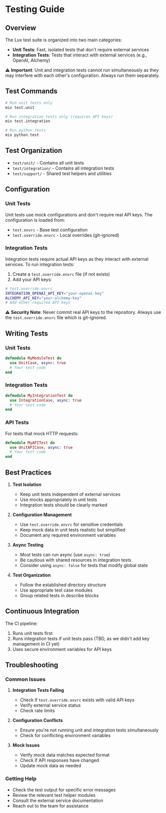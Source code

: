 # Testing Guide

## Overview
The Lux test suite is organized into two main categories:
- **Unit Tests**: Fast, isolated tests that don't require external services
- **Integration Tests**: Tests that interact with external services (e.g., OpenAI, Alchemy)

⚠️ **Important**: Unit and integration tests cannot run simultaneously as they may interfere with each other's configuration. Always run them separately.

## Test Commands

```bash
# Run unit tests only
mix test.unit

# Run integration tests only (requires API keys)
mix test.integration

# Run python tests
mix python.test
```

## Test Organization

- `test/unit/` - Contains all unit tests
- `test/integration/` - Contains all integration tests
- `test/support/` - Shared test helpers and utilities

## Configuration

### Unit Tests
Unit tests use mock configurations and don't require real API keys. The configuration is loaded from:
- `test.envrc` - Base test configuration
- `test.override.envrc` - Local overrides (git-ignored)

### Integration Tests
Integration tests require actual API keys as they interact with external services. To run integration tests:

1. Create a `test.override.envrc` file (if not exists)
2. Add your API keys:
```bash
# test.override.envrc
INTEGRATION_OPENAI_API_KEY="your-openai-key"
ALCHEMY_API_KEY="your-alchemy-key"
# Add other required API keys
```

⚠️ **Security Note**: Never commit real API keys to the repository. Always use the `test.override.envrc` file which is git-ignored.

## Writing Tests

### Unit Tests
```elixir
defmodule MyModuleTest do
  use UnitCase, async: true
  # Your test code
end
```

### Integration Tests
```elixir
defmodule MyIntegrationTest do
  use IntegrationCase, async: true
  # Your test code
end
```

### API Tests
For tests that mock HTTP requests:
```elixir
defmodule MyAPITest do
  use UnitAPICase, async: true
  # Your test code
end
```

## Best Practices

1. **Test Isolation**
   - Keep unit tests independent of external services
   - Use mocks appropriately in unit tests
   - Integration tests should be clearly marked

2. **Configuration Management**
   - Use `test.override.envrc` for sensitive credentials
   - Keep mock data in unit tests realistic but simplified
   - Document any required environment variables

3. **Async Testing**
   - Most tests can run async (use `async: true`)
   - Be cautious with shared resources in integration tests
   - Consider using `async: false` for tests that modify global state

4. **Test Organization**
   - Follow the established directory structure
   - Use appropriate test case modules
   - Group related tests in describe blocks

## Continuous Integration

The CI pipeline:
1. Runs unit tests first
2. Runs integration tests if unit tests pass (TBD, as we didn't add key management in CI yet)
3. Uses secure environment variables for API keys

## Troubleshooting

### Common Issues

1. **Integration Tests Failing**
   - Check if `test.override.envrc` exists with valid API keys
   - Verify external service status
   - Check rate limits

2. **Configuration Conflicts**
   - Ensure you're not running unit and integration tests simultaneously
   - Check for conflicting environment variables

3. **Mock Issues**
   - Verify mock data matches expected format
   - Check if API responses have changed
   - Update mock data as needed

### Getting Help

- Check the test output for specific error messages
- Review the relevant test helper modules
- Consult the external service documentation
- Reach out to the team for assistance 